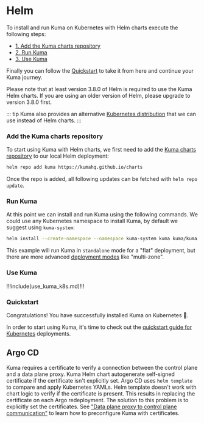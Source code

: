# Helm

To install and run Kuma on Kubernetes with Helm charts execute the following steps:

* [1. Add the Kuma charts repository](#add-the-kuma-charts-repository)
* [2. Run Kuma](#run-kuma)
* [3. Use Kuma](#use-kuma)

Finally you can follow the [Quickstart](#quickstart) to take it from here and continue your Kuma journey.

Please note that at least version 3.8.0 of Helm is required to use the Kuma Helm charts. If you are using an older version of Helm, please upgrade to version 3.8.0 first.

::: tip
Kuma also provides an alternative [Kubernetes distribution](../installation/kubernetes/) that we can use instead of Helm charts.
:::

### Add the Kuma charts repository

To start using Kuma with Helm charts, we first need to add the [Kuma charts repository](https://kumahq.github.io/charts) to our local Helm deployment: 

```sh
helm repo add kuma https://kumahq.github.io/charts
```

Once the repo is added, all following updates can be fetched with `helm repo update`.

### Run Kuma

At this point we can install and run Kuma using the following commands. We could use any Kubernetes namespace to install Kuma, by default we suggest using `kuma-system`:

```sh
helm install --create-namespace --namespace kuma-system kuma kuma/kuma
```

This example will run Kuma in `standalone` mode for a "flat" deployment, but there are more advanced [deployment modes](../introduction/deployments.md) like "multi-zone".

### Use Kuma

!!!include(use_kuma_k8s.md)!!!

### Quickstart

Congratulations! You have successfully installed Kuma on Kubernetes 🚀. 

In order to start using Kuma, it's time to check out the [quickstart guide for Kubernetes](../quickstart/kubernetes/) deployments.

## Argo CD

Kuma requires a certificate to verify a connection between the control plane and a data plane proxy.
Kuma Helm chart autogenerate self-signed certificate if the certificate isn't explicitly set.
Argo CD uses `helm template` to compare and apply Kubernetes YAMLs.
Helm template doesn't work with chart logic to verify if the certificate is present.
This results in replacing the certificate on each Argo redeployment.
The solution to this problem is to explicitly set the certificates.
See ["Data plane proxy to control plane communication"](../security/certificates.md#data-plane-proxy-to-control-plane-communication) to learn how to preconfigure Kuma with certificates.
